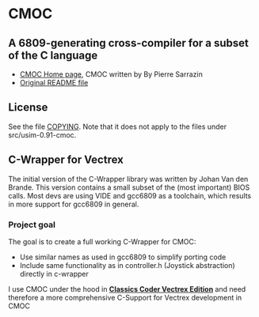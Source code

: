 # CMOC
## A 6809-generating cross-compiler for a subset of the C language

* [CMOC Home page](http://sarrazip.com/dev/cmoc.html), CMOC written by By Pierre Sarrazin
* [Original README file](README_ORIGINAL)


## License

See the file [COPYING](COPYING). Note that it does not apply to the files
under src/usim-0.91-cmoc.


## C-Wrapper for Vectrex
The initial version of the C-Wrapper library was written by Johan Van den Brande.
This version contains a small subset of the (most important) BIOS calls.
Most devs are using VIDE and gcc6809 as a toolchain, which results in more support for gcc6809 in general.

### Project goal
The goal is to create a full working C-Wrapper for CMOC:

* Use similar names as used in gcc6809 to simplify porting code
* Include same functionality as in controller.h (Joystick abstraction) directly in c-wrapper

I use CMOC under the hood in [**Classics Coder Vectrex Edition**]() and need therefore a more comprehensive C-Support for Vectrex development in CMOC 